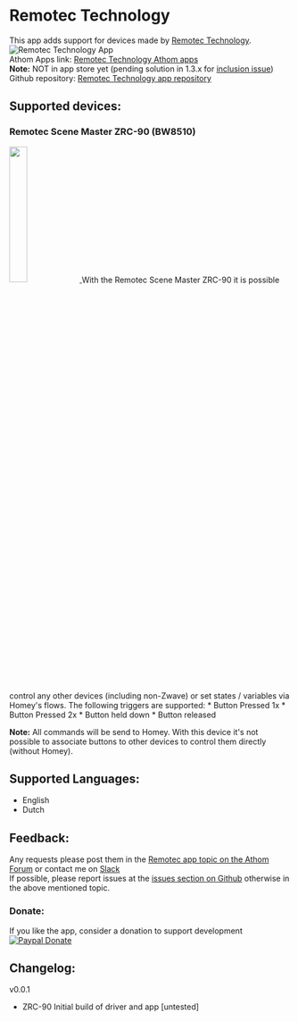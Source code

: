 # Remotec Technology
This app adds support for devices made by [Remotec Technology](http://www.remotec.com.hk).  
![Remotec Technology App](https://github.com/TedTolboom/hk.com.remotec/blob/master/assets/images/small.jpg "Remotec Technology app")   
Athom Apps link:    [Remotec Technology Athom apps](https://apps.athom.com/app/hk.com.remotec)   
                    **Note:** NOT in app store yet (pending solution in 1.3.x for [inclusion issue](https://github.com/athombv/homey/issues/1492))                     
Github repository:  [Remotec Technology app repository](https://github.com/TedTolboom/hk.com.remotec)   

## Supported devices:
### Remotec Scene Master ZRC-90 (BW8510)
<a href="https://github.com/TedTolboom/hk.com.remotec">
  <img src="https://rawgit.com/TedTolboom/hk.com.remotec/master/drivers/ZRC-90/assets/icon.svg" width="25%" height="25%">
</a>  
With the Remotec Scene Master ZRC-90 it is possible control any other devices (including non-Zwave) or set states / variables via Homey's flows.  
The following triggers are supported:   
* Button Pressed 1x   
* Button Pressed 2x     
* Button held down     
* Button released    

**Note:** All commands will be send to Homey. With this device it's not possible to associate buttons to other devices to control them directly (without Homey).   

## Supported Languages:
* English   
* Dutch    

## Feedback:
Any requests please post them in the [Remotec app topic on the Athom Forum](https://forum.athom.com/discussion/3113/) or contact me on [Slack](https://athomcommunity.slack.com/team/tedtolboom)    
If possible, please report issues at the [issues section on Github](https://github.com/TedTolboom/hk.com.remotec/issues) otherwise in the above mentioned topic.     

### Donate:
If you like the app, consider a donation to support development    
[![Paypal Donate](https://www.paypalobjects.com/en_US/NL/i/btn/btn_donateCC_LG.gif)](https://www.paypal.com/cgi-bin/webscr?cmd=_donations&business=5JCN4Q3XSBTBJ&lc=NL&item_name=Athom%20Homey%20apps&item_number=Remotec%20Technologies%20app&currency_code=EUR&bn=PP%2dDonationsBF%3abtn_donateCC_LG%2egif%3aNonHosted)

## Changelog:
v0.0.1    
* ZRC-90 Initial build of driver and app [untested]  
